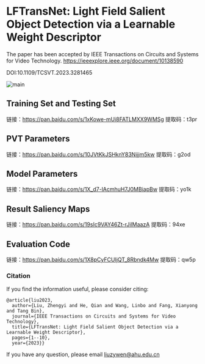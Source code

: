 # LFTransNet: Light Field Salient Object Detection via a Learnable Weight Descriptor
The paper has been accepted by IEEE Transactions on Circuits and Systems for Video Technology.
https://ieeexplore.ieee.org/document/10138590

DOI:10.1109/TCSVT.2023.3281465

![main](main.jpg)
## Training Set and Testing Set
链接：https://pan.baidu.com/s/1xKowe-mUi8FATLMXX9WMSg 
提取码：t3pr 


##  PVT Parameters
链接：https://pan.baidu.com/s/10JVtKkJSHknY83Nijjm5kw 
提取码：g2od 

##  Model Parameters
链接：https://pan.baidu.com/s/1X_d7-lAcmhuH7J0MBiapBw 
提取码：yo1k 




##  Result Saliency Maps 

链接：https://pan.baidu.com/s/19sIc9VAY46Zt-rJilMaazA 
提取码：94xe 


## Evaluation Code

链接：https://pan.baidu.com/s/1X8pCyFCUIjQT_8Rbndk4Mw 
提取码：qw5p 


### Citation

If you find the information useful, please consider citing:
```
@article{liu2023,
  author={Liu, Zhengyi and He, Qian and Wang, Linbo and Fang, Xianyong and Tang Bin},
  journal={IEEE Transactions on Circuits and Systems for Video Technology}, 
  title={LFTransNet: Light Field Salient Object Detection via a Learnable Weight Descriptor}, 
  pages={1--10},
  year={2023}}
```
If you have any question, please email  liuzywen@ahu.edu.cn
